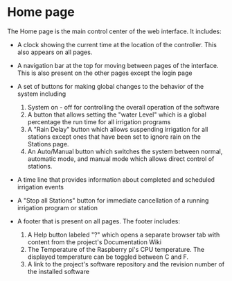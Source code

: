 # Home page

The Home page is the main control center of the web interface. It includes:

-   A clock showing the current time at the location of the controller. This also appears on all pages.
-   A navigation bar at the top for moving between pages of the interface. This is also present on the other pages except the login page

-   A set of buttons for making global changes to the behavior of the system including
    1.  System on - off for controlling the overall operation of the software
    2.  A button that allows setting the "water Level" which is a global percentage the run time for all irrigation programs
    3.  A "Rain Delay" button which allows suspending irrigation for all stations except ones that have been set to ignore rain on the Stations page.
    4.  An Auto/Manual button which switches the system between normal, automatic mode, and manual mode which allows direct control of stations.
-   A time line that provides information about completed and scheduled irrigation events

-   A "Stop all Stations" button for immediate cancellation of a running irrigation program or station

-   A footer that is present on all pages. The footer includes:
    1.  A Help button labeled "?" which opens a separate browser tab with content from the project's Documentation Wiki
    2.  The Temperature of the Raspberry pi's CPU temperature. The displayed temperature can be toggled between C and F.
    3.  A link to the project's software repository and the revision number of the installed software

